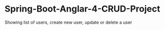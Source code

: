 # Spring-Boot-Anglar-4-CRUD-Project
Showing list of users, create new user, update or delete a user  
